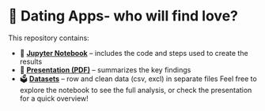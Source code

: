 # 💖 Dating Apps- who will find love?

This repository contains:

- 📓 **[Jupyter Notebook](./Dating_Apps_notebooks)** – includes the code and steps used to create the results
- 📄 **[Presentation (PDF)](./Dating_Apps.pdf)** – summarizes the key findings
- 🗳️ **[Datasets](./Dating_Apps)** – row and clean data (csv, excl) in separate files
Feel free to explore the notebook to see the full analysis, or check the presentation for a quick overview!
